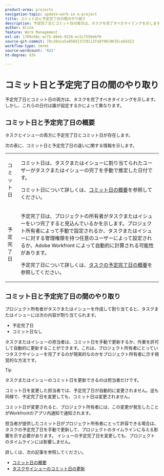 ```yaml
---
product-area: projects
navigation-topic: update-work-in-a-project
title: コミット日と予定完了日の間のやり取り
description: 予定完了日とコミット日の両方は、タスクを完了すべきタイミングを示します。しかし、これらの日付は誰が設定するかによって異なります。
author: Alina
feature: Work Management
exl-id: 1709c60c-ac75-48eb-9226-ec2cf556ebf0
source-git-commit: 78c28a1a5a850d13729113fa9f9819635ceb5d13
workflow-type: tm+mt
source-wordcount: '421'
ht-degree: 83%

---
```


# コミット日と予定完了日の間のやり取り

<!--
this article has mostly information that is repeated from the articles linked from here. I left it in here for searchability's sake.
-->

予定完了日とコミット日の両方は、タスクを完了すべきタイミングを示します。しかし、これらの日付は誰が設定するかによって異なります。

## コミット日と予定完了日の概要

タスクとイシューの両方に予定完了日とコミット日が存在します。

次の表に、コミット日と予定完了日の違いに関する情報を示します。

<table style="table-layout:auto"> 
 <col> 
 <col> 
 <tbody> 
  <tr> 
   <td role="rowheader">コミット日</td> 
   <td> <p>コミット日は、タスクまたはイシューに割り当てられたユーザーがタスクまたはイシューの完了を手動で推定した日付です。</p> <p>コミット日について詳しくは、<a href="../../../manage-work/projects/updating-work-in-a-project/overview-of-commit-dates.md" class="MCXref xref">コミット日の概要</a>を参照してください。</p> </td> 
  </tr> 
  <tr> 
   <td role="rowheader">予定完了日</td> 
   <td> <p>予定完了日は、プロジェクトの所有者がタスクまたはイシューをいつ完了すると見込んでいるかを示します。プロジェクト所有者によって手動で設定されるか、タスクまたはイシューに対する管理権限を持つ任意のユーザーによって設定されるか、Adobe Workfront によって自動的に計算される可能性があります。</p> <p>予定完了日について詳しくは、<a href="../../../manage-work/tasks/task-information/task-planned-completion-date.md" class="MCXref xref">タスクの予定完了日の概要</a>を参照してください。</p> </td> 
  </tr> 
 </tbody> 
</table>

## コミット日と予定完了日の間のやり取り

プロジェクト所有者がタスクまたはイシューを作成して割り当てると、タスクまたはイシューには次の内容が割り当てられます。

* 予定完了日
* コミット日なし

タスクまたはイシューの担当者は、コミット日を手動で更新するか、作業を許可して自動的に更新することができます。これは、プロジェクト所有者にとっていつタスクやイシューを完了するのが現実的なのかをプロジェクト所有者に示す視覚的な方法です。

>[!TIP]
>
>タスクまたはイシューのコミット日を更新できるのは担当者だけです。

コミット日を変更した担当者では、予定完了日が自動的に変更されません。逆も同様で、予定完了日を変更しても、コミット日は変更されません。

コミット日が変更されると、プロジェクト所有者には、この変更が発生したことがWorkfrontのアプリ内通知で通知されます。

担当者が提供したコミット日がプロジェクト所有者にとって許容できる場合は、タスクの予定完了日を手動で更新して、プロジェクトのタイムラインに与える影響を示す必要があります。 イシューの予定完了日を変更しても、プロジェクトのタイムラインには影響しません。

詳しくは、次の記事を参照してください。

* [コミット日の概要](../../../manage-work/projects/updating-work-in-a-project/overview-of-commit-dates.md)
* [タスクやイシューのコミット日の更新](../../../manage-work/projects/updating-work-in-a-project/update-commit-date-on-tasks-and-issues.md)
